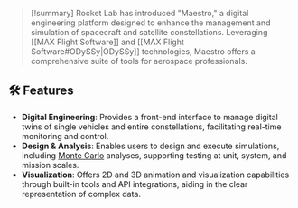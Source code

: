 >[!summary]
>​Rocket Lab has introduced "Maestro," a digital engineering platform designed to enhance the management and simulation of spacecraft and satellite constellations. Leveraging [[MAX Flight Software]] and [[MAX Flight Software#ODySSy|ODySSy]] technologies, Maestro offers a comprehensive suite of tools for aerospace professionals.​

## 🛠️ Features

- **Digital Engineering**: Provides a front-end interface to manage digital twins of single vehicles and entire constellations, facilitating real-time monitoring and control.​
- **Design & Analysis**: Enables users to design and execute simulations, including [Monte Carlo](https://en.wikipedia.org/wiki/**Monte_Carlo_method**) analyses, supporting testing at unit, system, and mission scales.​
- **Visualization**: Offers 2D and 3D animation and visualization capabilities through built-in tools and API integrations, aiding in the clear representation of complex data.

